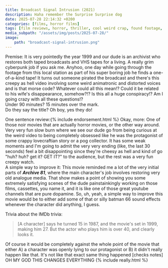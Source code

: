 ```yaml
---
title: Broadcast Signal Intrusion (2021)
description: Haha remember the Surprise Surprise dog
date: 2025-07-28 22:14:32 +0200
categories: [films, horror films]
tags: [film reviews, horror, thriller, cool weird crap, found footage, lowbudgetcore, true crime fans are the worst, vhs nostalgia, they say the title]
media_subpath: "/assets/img/posts/2025-07-28/"
image:
    path: "broadcast-signal-intrusion.png"
---
```

<span class="reviewsection">Premise:</span> It is very pointedly the year 1999 and our dude is an archivist who restores both taped broadcasts and VHS tapes for a living. A really grim cyberpunk job if you ask me. Anyhoo, one day while going through the footage from this local station as part of his super boring job he finds a one-of-a-kind tape! It turns out someone pirated the broadcast and there's this creepy as hell video involving some weird animatronic and distorted voices and is that morse code? Whatever could all this mean!? Could it be related to his wife's disappearance, somehow?!? Is this all a huge conspiracy!? Am I going crazy with all these questions!?<br/>
<span class="reviewsection">Under 90 minutes?</span> 15 minutes over the mark.<br/>
<span class="reviewsection">Do they say the title?</span> Oh boy, yes they do!

<span class="reviewsection">One sentence review:</span>{% include endorsement.html %}
<span class="reviewsection">Okay, more:</span> One of those noir movies that are actually horror movies, or the other way around. Very very fun slow burn where we see our dude go from being curious at the weird video to being completely obsessed like he was the protagonist of some crappy lovecraftian story or a pog collector. It has some weak moments and I'm going to admit the very very ending (like, the last 30 seconds) feel a bit disappointing since they're cheesy as hell and kind of go "huh? huh? get it? GET IT?" to the audience, but the rest was a very fun creepy watch.<br/>
<span class="reviewsection">A simple way to improve it:</span> This movie reminded me a lot of the very initial parts of ***Archive 81***, where the main character's job involves restoring very old analogue media. That show makes a point of showing  you some extremely satisfying scenes of the dude painstainkingly working on those films, cassettes, you name it, and it is like one of those great youtube channels that are pure dopamine. So, uh, yeah, a simple way to improve this movie would be to either add some of that or silly batman 66 sound effects whenever the character did anything, I guess.

<span class="reviewsection">Trivia about the IMDb trivia:</span>
> [A character] says he turned 15 in 1987, and the movie's set in 1999, making him 27. But the actor who plays him is over 40, and clearly looks it.

Of course it would be completely against the whole point of the movie that either A) a character was openly lying to our protagonist or B) it didn't really happen like that. It's not like that exact same thing happened [checks notes] OH MY GOD THIS CHANGES EVERYTHING
{% include really.html %}
